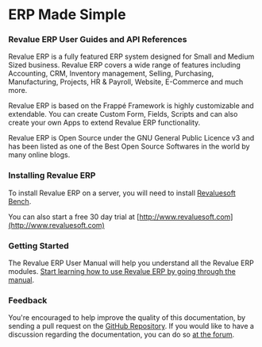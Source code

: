 # ERP Made Simple

### Revalue ERP User Guides and API References

Revalue ERP is a fully featured ERP system designed for Small and Medium Sized
business. Revalue ERP covers a wide range of features including Accounting, CRM,
Inventory management, Selling, Purchasing, Manufacturing, Projects, HR &
Payroll, Website, E-Commerce and much more.

Revalue ERP is based on the Frappé Framework is highly customizable and extendable.
You can create Custom Form, Fields, Scripts and can also create your own Apps
to extend Revalue ERP functionality.

Revalue ERP is Open Source under the GNU General Public Licence v3 and has been
listed as one of the Best Open Source Softwares in the world by many online
blogs.

### Installing Revalue ERP

To install Revalue ERP on a server, you will need to install [Revaluesoft Bench](https://github.com/elba7r/platform-v10).

You can also start a free 30 day trial at [http://www.revaluesoft.com](http://www.revaluesoft.com)

### Getting Started

The Revalue ERP User Manual will help you understand all the Revalue ERP modules. [Start learning how to use Revalue ERP by going through the manual](/docs/user/manual).

### Feedback

You're encouraged to help improve the quality of this documentation, by sending a pull request on the [GitHub Repository](https://github.com/elba7r/system-v10). If you would like to have a discussion regarding the documentation, you can do so [at the forum](http://www.revaluesoft.com).
